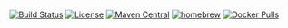 [<img src="" align="center"/>](http://geode.apache.org)

[![Build Status](https://travis-ci.org/apache/geode.svg?branch=develop)](https://travis-ci.org/apache/geode) 
[![License](https://img.shields.io/badge/License-Apache%202.0-blue.svg)](https://www.apache.org/licenses/LICENSE-2.0) 
[![Maven Central](https://maven-badges.herokuapp.com/maven-central/org.apache.geode/geode-core/badge.svg)](http://search.maven.org/#search%7Cga%7C1%7Cg%3A%22org.apache.geode%22) [![homebrew](https://img.shields.io/homebrew/v/apache-geode.svg)](http://brewformulas.org/ApacheGeode) 
[![Docker Pulls](https://img.shields.io/docker/pulls/apachegeode/geode.svg)](https://hub.docker.com/r/apachegeode/geode/)
